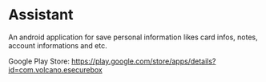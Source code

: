 Assistant
=========

An android application for save personal information likes card infos, notes, account informations and etc.

Google Play Store: https://play.google.com/store/apps/details?id=com.volcano.esecurebox


